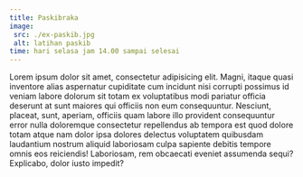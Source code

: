 ```yaml
---
title: Paskibraka
image:
 src: ./ex-paskib.jpg
 alt: latihan paskib
time: hari selasa jam 14.00 sampai selesai
---
```

Lorem ipsum dolor sit amet, consectetur adipisicing elit. Magni, itaque quasi inventore alias aspernatur cupiditate cum incidunt nisi corrupti possimus id veniam labore dolorum sit totam ex voluptatibus modi pariatur officia deserunt at sunt maiores qui officiis non eum consequuntur. Nesciunt, placeat, sunt, aperiam, officiis quam labore illo provident consequuntur error nulla doloremque consectetur repellendus ab tempora est quod dolore totam atque nam dolor ipsa dolores delectus voluptatem quibusdam laudantium nostrum aliquid laboriosam culpa sapiente debitis tempore omnis eos reiciendis! Laboriosam, rem obcaecati eveniet assumenda sequi? Explicabo, dolor iusto impedit?
